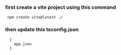 ### first create a vite project using this command 

```
 npm create vite@latest ./
```

### then update this tsconfig.json 

``` 
  {
    app.json
  }
```
